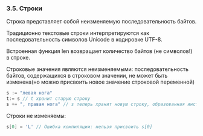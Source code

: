 ### 3.5. Строки

Строка представляет собой неизменяемую последовательность байтов.

Традиционно текстовые строки интерпретируются как последовательность символов Unicode в кодировке UTF-8.

Встроенная функция len возвращает количество байтов (не символов!) в строке.

Строковые значения являются неизменяемыми:
последовательность байтов, содержащихся в строковом значении, не может быть изменена(но можно присвоить новое значение строковой переменной)

```go
s := "левая нога"
t:= s // t хранит старую строку
s += ", правая нога" // s теперь хранит новую строку, образованная инструкцией += 
```

Строки не изменяемы:
```go
s[0] = 'L' // Ошибка компиляции: нельзя присвоить s[0]
```